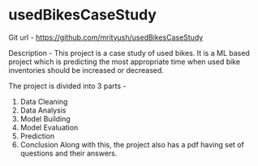 # usedBikesCaseStudy

Git url - https://github.com/mrityush/usedBikesCaseStudy 

Description - 
This project is a case study of used bikes. It is a ML based project which is predicting the most appropriate time when used bike inventories should be increased or decreased. 

The project is divided into 3 parts -
1. Data Cleaning
2. Data Analysis
3. Model Building
4. Model Evaluation
5. Prediction
6. Conclusion
Along with this, the project also has a pdf having set of questions and their answers.
